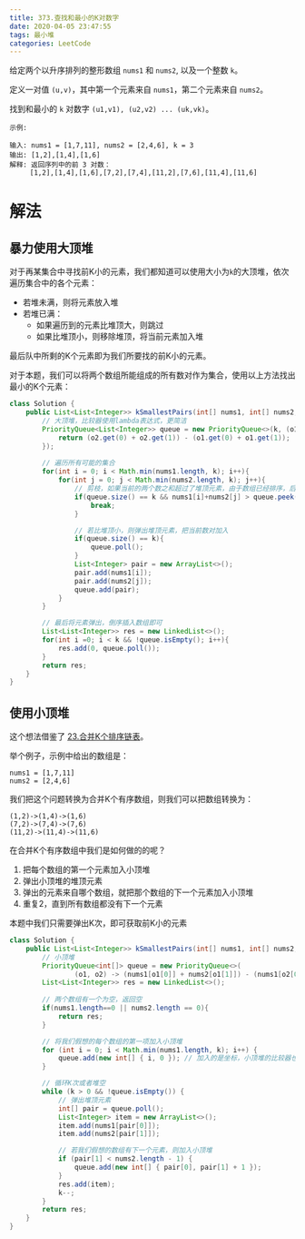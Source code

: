 ```yaml
---
title: 373.查找和最小的K对数字
date: 2020-04-05 23:47:55
tags: 最小堆
categories: LeetCode
---
```


给定两个以升序排列的整形数组 `nums1` 和 `nums2`, 以及一个整数 `k`。

定义一对值 `(u,v)`，其中第一个元素来自 `nums1`，第二个元素来自 `nums2`。

找到和最小的 `k` 对数字 `(u1,v1), (u2,v2) ... (uk,vk)`。

```
示例:

输入: nums1 = [1,7,11], nums2 = [2,4,6], k = 3
输出: [1,2],[1,4],[1,6]
解释: 返回序列中的前 3 对数：
     [1,2],[1,4],[1,6],[7,2],[7,4],[11,2],[7,6],[11,4],[11,6]
```

<!--more-->

# 解法

## 暴力使用大顶堆

对于再某集合中寻找前K小的元素，我们都知道可以使用大小为`k`的大顶堆，依次遍历集合中的各个元素：

- 若堆未满，则将元素放入堆
- 若堆已满：
  - 如果遍历到的元素比堆顶大，则跳过
  - 如果比堆顶小，则移除堆顶，将当前元素加入堆

最后队中所剩的K个元素即为我们所要找的前K小的元素。

对于本题，我们可以将两个数组所能组成的所有数对作为集合，使用以上方法找出最小的K个元素：

```java
class Solution {
    public List<List<Integer>> kSmallestPairs(int[] nums1, int[] nums2, int k) {
        // 大顶堆，比较器使用lambda表达式，更简洁
        PriorityQueue<List<Integer>> queue = new PriorityQueue<>(k, (o1, o2)->{
            return (o2.get(0) + o2.get(1)) - (o1.get(0) + o1.get(1));
        });
        
        // 遍历所有可能的集合
        for(int i = 0; i < Math.min(nums1.length, k); i++){
            for(int j = 0; j < Math.min(nums2.length, k); j++){
                // 剪枝，如果当前的两个数之和超过了堆顶元素，由于数组已经排序，后面的元素只会更大，因此无需继续遍历
                if(queue.size() == k && nums1[i]+nums2[j] > queue.peek().get(0) + queue.peek().get(1)){
                    break;
                }

                // 若比堆顶小，则弹出堆顶元素，把当前数对加入
                if(queue.size() == k){
                    queue.poll();
                }
                List<Integer> pair = new ArrayList<>();
                pair.add(nums1[i]);
                pair.add(nums2[j]);
                queue.add(pair);
            }
        }

        // 最后将元素弹出，倒序插入数组即可
        List<List<Integer>> res = new LinkedList<>();
        for(int i =0; i < k && !queue.isEmpty(); i++){
            res.add(0, queue.poll());
        }
        return res;
    }
}
```

## 使用小顶堆

这个想法借鉴了 [23.合并K个排序链表](https://leetcode.com/problems/merge-k-sorted-lists/)。

举个例子，示例中给出的数组是：

```
nums1 = [1,7,11]
nums2 = [2,4,6]
```

我们把这个问题转换为合并K个有序数组，则我们可以把数组转换为：

```
(1,2)->(1,4)->(1,6)
(7,2)->(7,4)->(7,6)
(11,2)->(11,4)->(11,6)
```

在合并K个有序数组中我们是如何做的的呢？

1. 把每个数组的第一个元素加入小顶堆
2. 弹出小顶堆的堆顶元素
3. 弹出的元素来自哪个数组，就把那个数组的下一个元素加入小顶堆
4. 重复2，直到所有数组都没有下一个元素

本题中我们只需要弹出K次，即可获取前K小的元素

```java
class Solution {
    public List<List<Integer>> kSmallestPairs(int[] nums1, int[] nums2, int k) {
        // 小顶堆
        PriorityQueue<int[]> queue = new PriorityQueue<>(
                (o1, o2) -> (nums1[o1[0]] + nums2[o1[1]]) - (nums1[o2[0]] + nums2[o2[1]]));
        List<List<Integer>> res = new LinkedList<>();
        
        // 两个数组有一个为空，返回空
        if(nums1.length==0 || nums2.length == 0){
            return res;
        }

        // 将我们假想的每个数组的第一项加入小顶堆
        for (int i = 0; i < Math.min(nums1.length, k); i++) {
            queue.add(new int[] { i, 0 }); // 加入的是坐标，小顶堆的比较器也是基于坐标比较
        }

        // 循环K次或者堆空
        while (k > 0 && !queue.isEmpty()) {
            // 弹出堆顶元素
            int[] pair = queue.poll();
            List<Integer> item = new ArrayList<>();
            item.add(nums1[pair[0]]);
            item.add(nums2[pair[1]]);

            // 若我们假想的数组有下一个元素，则加入小顶堆
            if (pair[1] < nums2.length - 1) {
                queue.add(new int[] { pair[0], pair[1] + 1 });
            }
            res.add(item);
            k--;
        }
        return res;
    }
}
```